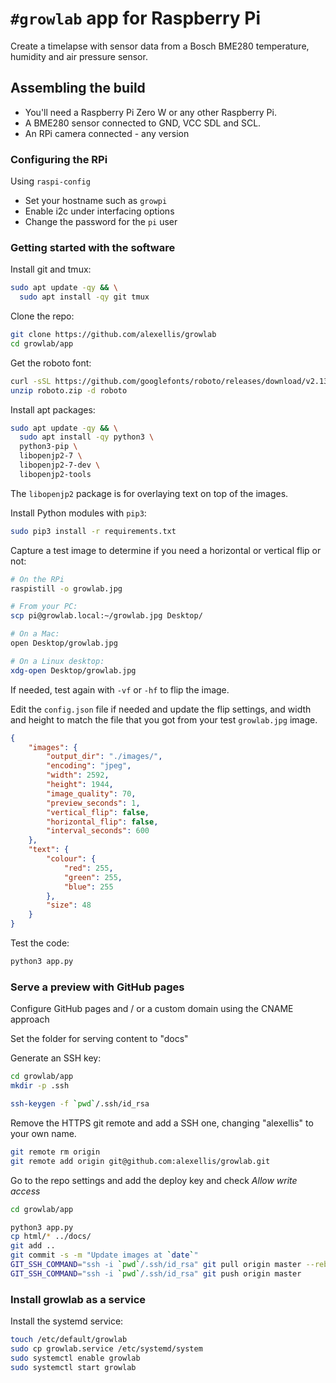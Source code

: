 # `#growlab` app for Raspberry Pi

Create a timelapse with sensor data from a Bosch BME280 temperature, humidity and air pressure sensor.

## Assembling the build

* You'll need a Raspberry Pi Zero W or any other Raspberry Pi.
* A BME280 sensor connected to GND, VCC SDL and SCL.
* An RPi camera connected - any version

### Configuring the RPi

Using `raspi-config`

* Set your hostname such as `growpi`
* Enable i2c under interfacing options
* Change the password for the `pi` user

### Getting started with the software

Install git and tmux:

```bash
sudo apt update -qy && \
  sudo apt install -qy git tmux
```

Clone the repo:

```bash
git clone https://github.com/alexellis/growlab
cd growlab/app
```

Get the roboto font:

```bash
curl -sSL https://github.com/googlefonts/roboto/releases/download/v2.138/roboto-unhinted.zip -o roboto.zip
unzip roboto.zip -d roboto
```

Install apt packages:

```bash
sudo apt update -qy && \
  sudo apt install -qy python3 \
  python3-pip \
  libopenjp2-7 \
  libopenjp2-7-dev \
  libopenjp2-tools
```

The `libopenjp2` package is for overlaying text on top of the images.

Install Python modules with `pip3`:

```bash
sudo pip3 install -r requirements.txt
```

Capture a test image to determine if you need a horizontal or vertical flip or not:

```bash
# On the RPi
raspistill -o growlab.jpg

# From your PC:
scp pi@growlab.local:~/growlab.jpg Desktop/

# On a Mac:
open Desktop/growlab.jpg

# On a Linux desktop:
xdg-open Desktop/growlab.jpg
```

If needed, test again with `-vf` or `-hf` to flip the image.

Edit the `config.json` file if needed and update the flip settings, and width and height to match the file that you got from your test `growlab.jpg` image.

```json
{
    "images": {
        "output_dir": "./images/",
        "encoding": "jpeg",
        "width": 2592,
        "height": 1944,
        "image_quality": 70,
        "preview_seconds": 1,
        "vertical_flip": false,
        "horizontal_flip": false,
        "interval_seconds": 600
    },
    "text": {
        "colour": {
            "red": 255,
            "green": 255,
            "blue": 255
        },
        "size": 48
    }
}
```

Test the code:

```bash
python3 app.py
```

### Serve a preview with GitHub pages

Configure GitHub pages and / or a custom domain using the CNAME approach

Set the folder for serving content to "docs"

Generate an SSH key:

```bash
cd growlab/app
mkdir -p .ssh

ssh-keygen -f `pwd`/.ssh/id_rsa
```

Remove the HTTPS git remote and add a SSH one, changing "alexellis" to your own name.

```bash
git remote rm origin
git remote add origin git@github.com:alexellis/growlab.git
```

Go to the repo settings and add the deploy key and check *Allow write access*

```bash
cd growlab/app

python3 app.py
cp html/* ../docs/
git add ..
git commit -s -m "Update images at `date`"
GIT_SSH_COMMAND="ssh -i `pwd`/.ssh/id_rsa" git pull origin master --rebase
GIT_SSH_COMMAND="ssh -i `pwd`/.ssh/id_rsa" git push origin master
```

### Install growlab as a service

Install the systemd service:

```bash
touch /etc/default/growlab
sudo cp growlab.service /etc/systemd/system
sudo systemctl enable growlab
sudo systemctl start growlab
```



